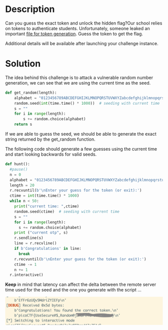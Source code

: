 # Description

Can you guess the exact token and unlock the hidden flag?Our school relies on tokens to authenticate students. Unfortunately, someone leaked an important [file for token generation](https://challenge-files.picoctf.net/c_verbal_sleep/7ae3cdbcc5ac8f841a488d91465c1255ff0538f9061a2bb222293ec840af981c/token_generator.py). Guess the token to get the flag.

Additional details will be available after launching your challenge instance.

# Solution

The idea behind this challenge is to attack a vulnerable random number generation, we can see that we are using the current time as the seed.

```Python
def get_random(length):
    alphabet = "0123456789ABCDEFGHIJKLMNOPQRSTUVWXYZabcdefghijklmnopqrstuvwxyz"
    random.seed(int(time.time() * 1000))  # seeding with current time 
    s = ""
    for i in range(length):
        s += random.choice(alphabet)
    return s
```

If we are able to guess the seed, we should be able to generate the exact string returned by the get_random function.

The following code should generate a few guesses using the current time and start looking backwards for valid seeds.

```Python
def hunt():
  #pause()
  n = 0
  alphabet = "0123456789ABCDEFGHIJKLMNOPQRSTUVWXYZabcdefghijklmnopqrstuvwxyz"
  length = 20
  r.recvuntil(b'\nEnter your guess for the token (or exit):')
  ctime = int(time.time() * 1000)
  while n < 50:
    print("current time: ",ctime)
    random.seed(ctime)  # seeding with current time
    s = ""
    for i in range(length):
      s += random.choice(alphabet)
    print ("current otp", s)
    r.sendline(s)
    line = r.recvline()
    if b'Congratulations' in line:
      break
    r.recvuntil(b'\nEnter your guess for the token (or exit):')
    ctime -= 1
    n += 1
  r.interactive()
```

**Keep** in mind that latency can affect the delta between the remote server time used for the seed and the one you generate with the script ...

![Pasted image 20250310165219.png](./attachments/Pasted%20image%2020250310165219.png)
